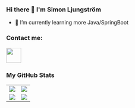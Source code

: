 ### Hi there 👋 I'm Simon Ljungström

- 🌱 I’m currently learning more Java/SpringBoot


### Contact me:


<a href="https://www.linkedin.com/in/simon-ljungström/"><img src="https://www.vectorlogo.zone/logos/linkedin/linkedin-icon.svg" width="40" height="40"/></a>


### My GitHub Stats

<table>
    <tr>
        <td>
            <img src="https://github-profile-trophy.vercel.app/?username=simonlj8&row=3&column=4&no-bg=true"/>
        </td>
        <td>
            <img src="https://github-readme-streak-stats.herokuapp.com/?user=simonlj8"/>
        </td> 
    </tr>
    <tr>
        <td>
            <img src="https://github-readme-stats.vercel.app/api?username=simonlj8&count_private=true&show_icons=true&theme=tokyonight"/>
        </td>
        <td>
            <img src="https://github-readme-stats.vercel.app/api/top-langs/?username=simonlj8&langs_count=10&layout=compact&hide=php,scss,css,html,batchfile,gherkin,freemarker,xslt,tsql,ruby"/>
        </td>
    </tr>
</table>
<!--
**simonlj8/simonlj8** is a ✨ _special_ ✨ repository because its `README.md` (this file) appears on your GitHub profile.

Here are some ideas to get you started:

- 🔭 I’m currently working on ...
- 🌱 I’m currently learning ...
- 👯 I’m looking to collaborate on ...
- 🤔 I’m looking for help with ...
- 💬 Ask me about ...
- 📫 How to reach me: ...
- 😄 Pronouns: ...
- ⚡ Fun fact: ...
-->
